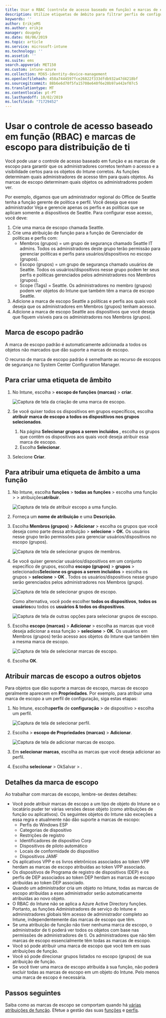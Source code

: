 ```yaml
---
title: Usar o RBAC (controle de acesso baseado em função) e marcas de escopo para distribuí-lo no Intune | Microsoft Docs
description: Utilize etiquetas de âmbito para filtrar perfis de configuração para funções específicas.
keywords: ''
author: ErikjeMS
ms.author: erikje
manager: dougeby
ms.date: 08/06/2019
ms.topic: article
ms.service: microsoft-intune
ms.technology: ''
ms.assetid: ''
ms.suite: ems
search.appverid: MET150
ms.custom: intune-azure
ms.collection: M365-identity-device-management
ms.openlocfilehash: 458a7444597fce26822f333dfdb932a47d4218bf
ms.sourcegitcommit: 88b6e6d70f5fa15708e640f6e20b97a442ef07c5
ms.translationtype: MT
ms.contentlocale: pt-PT
ms.lasthandoff: 10/02/2019
ms.locfileid: "71729452"
---
```

# <a name="use-role-based-access-control-rbac-and-scope-tags-for-distributed-it"></a>Usar o controle de acesso baseado em função (RBAC) e marcas de escopo para distribuição de ti

Você pode usar o controle de acesso baseado em função e as marcas de escopo para garantir que os administradores corretos tenham o acesso e a visibilidade certos para os objetos do Intune corretos. As funções determinam quais administradores de acesso têm para quais objetos. As marcas de escopo determinam quais objetos os administradores podem ver.

Por exemplo, digamos que um administrador regional do Office de Seattle tenha a função gerente de política e perfil. Você deseja que esse administrador Veja e gerencie apenas os perfis e as políticas que se aplicam somente a dispositivos de Seattle. Para configurar esse acesso, você deve:

1. Crie uma marca de escopo chamada Seattle.
2. Crie uma atribuição de função para a função de Gerenciador de políticas e perfis com: 
    - Membros (grupos) = um grupo de segurança chamado Seattle IT admins. Todos os administradores deste grupo terão permissão para gerenciar políticas e perfis para usuários/dispositivos no escopo (grupos).
    - Escopo (grupos) = um grupo de segurança chamado usuários de Seattle. Todos os usuários/dispositivos nesse grupo podem ter seus perfis e políticas gerenciados pelos administradores nos Membros (grupos). 
    - Scope (Tags) = Seattle. Os administradores no membro (grupos) podem ver objetos do Intune que também têm a marca de escopo Seattle.
3. Adicione a marca de escopo Seattle a políticas e perfis aos quais você deseja que os administradores em Membros (grupos) tenham acesso.
4. Adicione a marca de escopo Seattle aos dispositivos que você deseja que fiquem visíveis para os administradores nos Membros (grupos). 

## <a name="default-scope-tag"></a>Marca de escopo padrão
A marca de escopo padrão é automaticamente adicionada a todos os objetos não marcados que dão suporte a marcas de escopo.

O recurso de marca de escopo padrão é semelhante ao recurso de escopos de segurança no System Center Configuration Manager. 

## <a name="to-create-a-scope-tag"></a>Para criar uma etiqueta de âmbito

1. No Intune, escolha > **escopo de funções (marcas)**  > **criar**.

    ![Captura de tela da criação de uma marca de escopo.](./media/scope-tags/create-scope-tag.png)

3. Se você quiser todos os dispositivos em grupos específicos, escolha **atribuir marca de escopo a todos os dispositivos nos grupos selecionados**.
    1. Na página **Selecionar grupos a serem incluídos** , escolha os grupos que contêm os dispositivos aos quais você deseja atribuir essa marca de escopo.
    2. Escolha **Selecionar**.
4. Selecione **Criar**.

## <a name="to-assign-a-scope-tag-to-a-role"></a>Para atribuir uma etiqueta de âmbito a uma função

1. No Intune, escolha **funções** > **todas as funções** > escolha uma função > > atribuições**atribuir**.

    ![Captura de tela de atribuir escopo a uma função.](./media/scope-tags/assign-scope-to-role.png)

2. Forneça um **nome de atribuição** e uma **Descrição**.
3. Escolha **Membros (grupos)**  > **Adicionar** > escolha os grupos que você deseja como parte dessa atribuição > **selecione** > **OK**. Os usuários nesse grupo terão permissões para gerenciar usuários/dispositivos no escopo (grupos).

    ![Captura de tela de selecionar grupos de membros.](./media/scope-tags/select-member-groups.png)

4. Se você quiser gerenciar usuários/dispositivos em um conjunto específico de grupos, escolha **escopo (grupos)**  > **grupos** > selecionados**Selecione os grupos a serem incluídos** > escolha os grupos > **selecione** > **OK** . Todos os usuários/dispositivos nesse grupo serão gerenciados pelos administradores nos Membros (grupo).

    ![Captura de tela de selecionar grupos de escopo.](./media/scope-tags/select-scope-groups.png)

    Como alternativa, você pode escolher **todos os dispositivos**, **todos os usuários**ou todos os **usuários & todos os dispositivos**.

    ![Captura de tela de outras opções para selecionar grupos de escopo.](./media/scope-tags/scope-group-other-options.png)
    
5. Escolha **escopo (marcas)**  > **Adicionar** > escolha as marcas que você deseja adicionar a essa função > **selecione** > **OK**. Os usuários em Membros (grupos) terão acesso aos objetos do Intune que também têm a mesma marca de escopo.

    ![Captura de tela de selecionar marcas de escopo.](./media/scope-tags/select-scope-tags.png)

6. Escolha **OK**. 

## <a name="assign-scope-tags-to-other-objects"></a>Atribuir marcas de escopo a outros objetos

Para objetos que dão suporte a marcas de escopo, marcas de escopo geralmente aparecem em **Propriedades**. Por exemplo, para atribuir uma marca de escopo a um perfil de configuração, siga estas etapas:

1. No Intune, escolha**perfis** de **configuração** > de dispositivo > escolha um perfil.

    ![Captura de tela de selecionar perfil.](./media/scope-tags/choose-profile.png)

2. Escolha > **escopo de Propriedades (marcas)**  > **Adicionar**.

    ![Captura de tela de adicionar marcas de escopo.](./media/scope-tags/add-scope-tags.png)

3. Em **selecionar marcas**, escolha as marcas que você deseja adicionar ao perfil.
4. Escolha **selecionar** > OkSalvar > .


## <a name="scope-tag-details"></a>Detalhes da marca de escopo
Ao trabalhar com marcas de escopo, lembre-se destes detalhes: 

- Você pode atribuir marcas de escopo a um tipo de objeto do Intune se o locatário puder ter várias versões desse objeto (como atribuições de função ou aplicativos).
  Os seguintes objetos do Intune são exceções a essa regra e atualmente não dão suporte a marcas de escopo:
    - Perfis do Windows ESP
    - Categorias de dispositivo
    - Restrições de registro
    - Identificadores de dispositivo Corp
    - Dispositivos de piloto automático
    - Locais de conformidade do dispositivo
    - Dispositivos JAMF
- Os aplicativos VPP e os livros eletrônicos associados ao token VPP herdam as marcas de escopo atribuídas ao token VPP associado.
- Os dispositivos de Programa de registro de dispositivos (DEP) e os perfis de DEP associados ao token DEP herdam as marcas de escopo atribuídas ao token DEP associado.
- Quando um administrador cria um objeto no Intune, todas as marcas de escopo atribuídas a esse administrador serão automaticamente atribuídas ao novo objeto.
- O RBAC do Intune não se aplica a Azure Active Directory funções. Portanto, as funções Administradores de serviço do Intune e administradores globais têm acesso de administrador completo ao Intune, independentemente das marcas de escopo que têm.
- Se uma atribuição de função não tiver nenhuma marca de escopo, o administrador de ti poderá ver todos os objetos com base nas permissões de administradores de ti. Os administradores que não têm marcas de escopo essencialmente têm todas as marcas de escopo.
- Você só pode atribuir uma marca de escopo que você tem em suas atribuições de função.
- Você só pode direcionar grupos listados no escopo (grupos) de sua atribuição de função.
- Se você tiver uma marca de escopo atribuída à sua função, não poderá excluir todas as marcas de escopo em um objeto do Intune. Pelo menos uma marca de escopo é necessária.

## <a name="next-steps"></a>Passos seguintes

Saiba como as marcas de escopo se comportam quando há [várias atribuições de função](role-based-access-control.md#multiple-role-assignments).
Efetue a gestão das suas [funções](role-based-access-control.md) e [perfis](../configuration/device-profile-assign.md).

